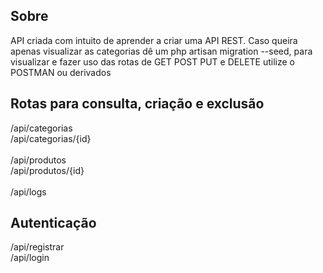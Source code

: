 ## Sobre

API criada com intuito de aprender a criar uma API REST. Caso queira apenas visualizar as categorias dê um php artisan migration --seed, para visualizar e fazer uso das rotas de GET POST PUT e DELETE utilize o POSTMAN ou derivados

## Rotas para consulta, criação e exclusão

<div style="text-color: red">
/api/categorias<br>
/api/categorias/{id}<br>
<br>
/api/produtos<br>
/api/produtos/{id}<br>
<br>
/api/logs<br>
</div>

## Autenticação

/api/registrar<br>
/api/login<br>
